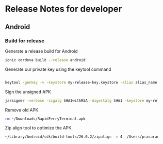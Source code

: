 # Release Notes for developer

## Android

### Build for release

Generate a release build for Android

```bash
ionic cordova build --release android

```

Generate our private key using the keytool command

```bash

keytool -genkey -v -keystore my-release-key.keystore -alias alias_name -keyalg RSA -keysize 2048 -validity 10000

```

Sign the unsigned APK

```bash
jarsigner -verbose -sigalg SHA1withRSA -digestalg SHA1 -keystore my-release-key.keystore /Users/prasaranaict/Projects/ionic2-rapidferryterminal/platforms/android/build/outputs/apk/release/android-release-unsigned.apk alias_name

```
Remove old APK

```bash
rm ~/Downloads/RapidFerryTerminal.apk
```

Zip align tool to optimize the APK

```bash
~/Library/Android/sdk/build-tools/26.0.2/zipalign -v 4  /Users/prasaranaict/Projects/ionic2-rapidferryterminal/platforms/android/build/outputs/apk/release/android-release-unsigned.apk ~/Downloads/RapidFerryTerminal.apk
```
